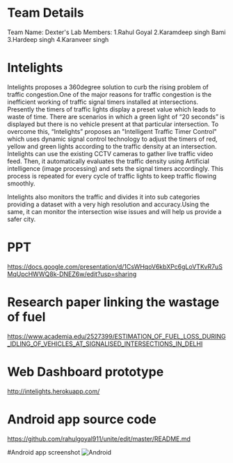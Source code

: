 # Team Details
Team Name: Dexter's Lab
Members:
1.Rahul Goyal
2.Karamdeep singh Bami
3.Hardeep singh
4.Karanveer singh


# Intelights
Intelights proposes a 360degree solution to curb the rising problem of traffic congestion.One of the major reasons for traffic congestion is the inefficient working of traffic signal timers installed at intersections. Presently the timers of traffic lights display a preset value which leads to waste of time. There are scenarios in which a green light of “20 seconds” is displayed but there is no vehicle present at that particular intersection. To overcome this, “Intelights” proposes an "Intelligent Traffic Timer Control" which uses dynamic signal control technology to adjust the timers of red, yellow and green lights according to the traffic density at an intersection. Intelights can use the existing CCTV cameras to gather live traffic video feed. Then, it automatically evaluates the traffic density using Artificial intelligence (image processing) and sets the signal timers accordingly. This process is repeated for every cycle of traffic lights to keep traffic flowing smoothly.

Intelights also monitors the traffic and divides it into sub categories providing a dataset with a very high resolution and accuracy.Using the same, it can monitor the intersection wise issues and will help us provide a safer city.

# PPT
https://docs.google.com/presentation/d/1CsWHqoV6kbXPc6gLoVTKvR7uSMqUpcHWWQ8k-DNEZ6w/edit?usp=sharing

# Research paper linking the wastage of fuel
https://www.academia.edu/2527399/ESTIMATION_OF_FUEL_LOSS_DURING_IDLING_OF_VEHICLES_AT_SIGNALISED_INTERSECTIONS_IN_DELHI

# Web Dashboard prototype
http://intelights.herokuapp.com/


# Android app source code
https://github.com/rahulgoyal911/unite/edit/master/README.md

#Android app screenshot
![Android](screenshot.jpg)
